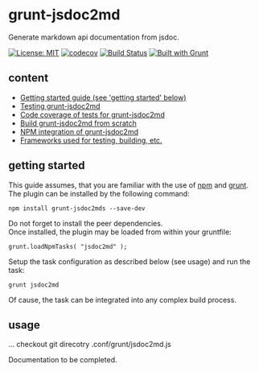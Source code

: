 # grunt-jsdoc2md
Generate markdown api documentation from jsdoc.  

[![License: MIT](https://img.shields.io/badge/License-MIT-yellow.svg)](https://opensource.org/licenses/MIT)
[![codecov](https://codecov.io/gh/db-developer/grunt-jsdoc2md/branch/master/graph/badge.svg)](https://codecov.io/gh/db-developer/grunt-jsdoc2md)
[![Build Status](https://travis-ci.com/db-developer/grunt-jsdoc2md.svg?branch=master)](https://travis-ci.com/db-developer/grunt-jsdoc2md)
[![Built with Grunt](https://cdn.gruntjs.com/builtwith.svg)](https://gruntjs.com/)


## content ##

* [Getting started guide (see 'getting started' below)](#getting-started)
* [Testing grunt-jsdoc2md](docs/grunt.md#testing)
* [Code coverage of tests for grunt-jsdoc2md](docs/grunt.md#code-coverage)
* [Build grunt-jsdoc2md from scratch](docs/grunt.md#building)
* [NPM integration of grunt-jsdoc2md](docs/grunt.md#npm_integration)
* [Frameworks used for testing, building, etc.](docs/frameworks.md)

## getting started ##

This guide assumes, that you are familiar with the use of [npm](https://npmjs.com "Homepage of npm") and [grunt](https://gruntjs.com "Homepage of grunt").  
The plugin can be installed by the following command:

<code>npm install grunt-jsdoc2mds --save-dev</code>

Do not forget to install the peer dependencies.  
Once installed, the plugin may be loaded from within your gruntfile:

<code>grunt.loadNpmTasks( "jsdoc2md" );</code>

Setup the task configuration as described below (see usage) and run the task:

<code>grunt jsdoc2md</code>

Of cause, the task can be integrated into any complex build process.

## usage ##

... checkout git direcotry .conf/grunt/jsdoc2md.js

Documentation to be completed.
